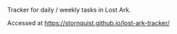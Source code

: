 Tracker for daily / weekly tasks in Lost Ark.

Accessed at https://stornquist.github.io/lost-ark-tracker/
